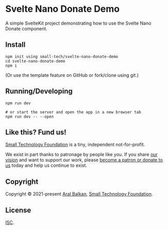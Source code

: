 # Svelte Nano Donate Demo

A simple SvelteKit project demonstrating how to use the Svelte Nano Donate component.

## Install

```shell
npm init using small-tech/svelte-nano-donate-demo
cd svelte-nano-donate-demo
npm i
```

(Or use the template feature on GitHub or fork/clone using git.)

## Running/Developing

```shell
npm run dev

# or start the server and open the app in a new browser tab
npm run dev -- --open
```

## Like this? Fund us!

[Small Technology Foundation](https://small-tech.org) is a tiny, independent not-for-profit.

We exist in part thanks to patronage by people like you. If you share [our vision](https://small-tech.org/about/#small-technology) and want to support our work, please [become a patron or donate to us](https://small-tech.org/fund-us) today and help us continue to exist.

## Copyright

Copyright &copy; 2021-present [Aral Balkan](https://ar.al), [Small Technology Foundation](https://small-tech.org).

## License

[ISC](./LICENSE).
